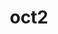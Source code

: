 ---
title: oct2
slug: oct2
github_link: https://github.com/bijumon/oct2
demo_preview: http://bijumon.github.io/oct2/
demo_screenshot: 
description: ''
---